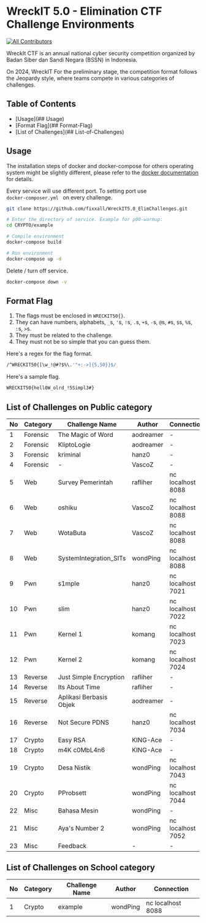 # WreckIT 5.0 - Elimination CTF Challenge Environments

[![All Contributors](https://img.shields.io/badge/all_contributors-6-darkblue.svg?style=flat-square)](#contributors-)

WreckIt CTF is an annual national cyber security competition organized by Badan Siber dan Sandi Negara (BSSN) in Indonesia.

On 2024, WreckIT For the preliminary stage, the competition format follows the Jeopardy style, where teams compete in various categories of challenges.

## Table of Contents

* [Usage](## Usage)
* [Format Flag](## Format-Flag)
* [List of Challenges](## List-of-Challenges)

## Usage

The installation steps of docker and docker-compose for others operating system might be slightly different, please refer to the [docker documentation](https://docs.docker.com/) for details.

Every service will use different port. To setting port use <code> docker-composer.yml </code> on every challenge.

```bash
git clone https://github.com/fixxall/WreckIT5.0_ElimChallenges.git

# Enter the directory of service. Example for p00-warmup:
cd CRYPTO/example

# Compile environment
docker-compose build

# Run environment
docker-compose up -d
```

Delete / turn off service.

```bash
docker-compose down -v
```

## Format Flag

1. The flags must be enclosed in `WRECKIT50{}`.
2. They can have numbers, alphabets, `_`s, `'`s, `!`s, `.`s, `+`s, `-`s, `@`s, `#`s, `$`s, `%`s, `:`s, `>`s.
3. They must be related to the challenge.
4. They must not be so simple that you can guess them.

Here's a regex for the flag format.

```bash
/^WRECKIT50{[\w_!@#?$%\.'"+:->]{5,50}}$/
```

Here's a sample flag.

```bash
WRECKIT50{hell0W_olrd_!5Simpl3#}
```

## List of Challenges on Public category

| No  | Category  | Challenge Name       | Author      |  Connection    |
| --- | --------- | ------------------- | ----------- | ---------------- |
| 1   | Forensic    | The Magic of Word  | aodreamer    | - |
| 2   | Forensic    | KliptoLogie  | aodreamer    | - |
| 3   | Forensic    | kriminal  | hanz0    | - |
| 4   | Forensic    | -  | VascoZ    | - |
| 5   | Web    | Survey Pemerintah  | rafliher    | nc localhost 8088 |
| 6   | Web    | oshiku  | VascoZ    | nc localhost 8088 |
| 7   | Web    | WotaButa  | VascoZ    | nc localhost 8088 |
| 8   | Web    | SystemIntegration_SITs  | wondPing    | nc localhost 8088 |
| 9   | Pwn    | s1mple  | hanz0    | nc localhost 7021 |
| 10   | Pwn    | slim  | hanz0    | nc localhost 7022 |
| 11   | Pwn    | Kernel 1  | komang    | nc localhost 7023 |
| 12   | Pwn    | Kernel 2  | komang    | nc localhost 7024 |
| 13   | Reverse    | Just Simple Encryption  | rafliher    | - |
| 14   | Reverse    | Its About Time  | rafliher    | - |
| 15   | Reverse    | Aplikasi Berbasis Objek  | aodreamer    | - |
| 16   | Reverse    | Not Secure PDNS  | hanz0    | nc localhost 7034 |
| 17   | Crypto    | Easy RSA  | KING-Ace    | - |
| 18   | Crypto    | m4K c0MbL4n6  | KING-Ace    | - |
| 19   | Crypto    | Desa Nistik  | wondPing    | nc localhost 7043 |
| 20   | Crypto    | PProbsett  | wondPing    | nc localhost 7044 |
| 22   | Misc    | Bahasa Mesin   | wondPing    | - |
| 21   | Misc    | Aya's Number 2  | wondPing    | nc localhost 7052 |
| 23   | Misc    | Feedback  | -    | - |

## List of Challenges on School category

| No  | Category  | Challenge Name       | Author      |  Connection                                                 |
| --- | --------- | ------------------- | ----------- | ---------------------------------------------------- |
| 1   | Crypto    | example  | wondPing    | nc localhost 8088 |
